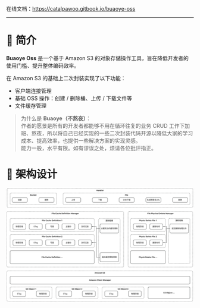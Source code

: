 在线文档：https://catalpawoo.gitbook.io/buaoye-oss

---
# 📖 简介
<b>Buaoye Oss</b> 是一个基于 Amazon S3 的对象存储操作工具，旨在降低开发者的使用门槛、提升整体编码效率。

在 Amazon S3 的基础上二次封装实现了以下功能：

- 客户端连接管理
- 基础 OSS 操作：创建 / 删除桶、上传 / 下载文件等
- 文件缓存管理

> 为什么是 <b>Buaoye（不熬夜）</b>：
> <br/>作者的愿景是所有的开发者都能够不用在循环往复的业务 CRUD 工作下加班、熬夜，所以将自己已经实现的一些二次封装代码开源以降低大家的学习成本、提高效率，也提供一些解决方案的实现灵感。
> <br/>能力一般，水平有限。如有谬误之处，烦请各位批评指正。

# 🔧 架构设计
<img src="./doc/architecture.jpg">